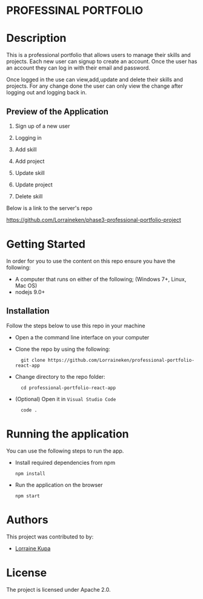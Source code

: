 # PROFESSINAL PORTFOLIO

# Description
This is a professional portfolio that allows users to manage their skills and projects.
Each new user can signup to create an account. Once the user has an account they can log in with their email and password.

Once logged in the use can view,add,update and delete their skills and projects. For any change done the user can only view the change after logging out and logging back in.

## Preview of the Application

1. Sign up of a new user

   

2. Logging in
3. Add skill
4. Add project 
5. Update skill 
6. Update project
7. Delete skill

Below is a link to the server's repo

   https://github.com/Lorraineken/phase3-professional-portfolio-project


# Getting Started
In order for you to use the content on this repo ensure you have the following:

- A computer that runs on either of the following; (Windows 7+, Linux, Mac OS)
- nodejs 9.0+

## Installation

Follow the steps below to use this repo in your machine

- Open a the command line interface on your computer
- Clone the repo by using the following:

        git clone https://github.com/Lorraineken/professional-portfolio-react-app

- Change directory to the repo folder:

        cd professional-portfolio-react-app

- (Optional) Open it in ``Visual Studio Code``

        code .


# Running the application

 You can use the following steps to run the app.

- Install required dependencies from npm

      npm install
      
- Run the application on the browser

      npm start

# Authors
This project was contributed to by:
- [Lorraine Kupa](https://github.com/Lorraineken)

# License
The project is licensed under Apache 2.0.